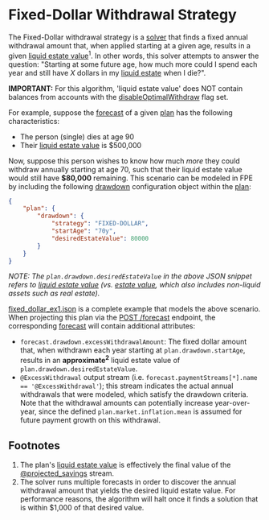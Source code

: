 # Fixed-Dollar Withdrawal Strategy

The Fixed-Dollar withdrawal strategy is a [solver](https://en.wikipedia.org/wiki/Solver) that finds a fixed annual withdrawal amount that, when applied starting at a given age, results in a given [liquid estate value](../terms.md#liquid-estate-value)<sup>1</sup>.  In other words, this solver attempts to answer the question: "Starting at some future age, how much more could I spend each year and still have _X_ dollars in my [liquid estate](../terms.md#liquid-estate-value) when I die?".

<b>IMPORTANT:</b> For this algorithm, 'liquid estate value' does NOT contain balances from accounts with the [disableOptimalWithdraw](../datatypes.md#account) flag set.

For example, suppose the [forecast](../datatypes.md#forecast) of a given [plan](../datatypes.md#plan) has the following characteristics:
- The person (single) dies at age 90
- Their [liquid estate value](../terms.md#liquid-estate-value) is $500,000

Now, suppose this person wishes to know how much _more_ they could withdraw annually starting at age 70, such that their liquid estate value would still have **$80,000** remaining.  This scenario can be modeled in FPE by including the following [drawdown](../datatypes.md#drawdown) configuration object within the [plan](../datatypes.md#plan):

```json
{
    "plan": {
        "drawdown": {
            "strategy": "FIXED-DOLLAR",
            "startAge": "70y",
            "desiredEstateValue": 80000
        }
    }
}
```

_NOTE: The `plan.drawdown.desiredEstateValue` in the above JSON snippet refers to [liquid estate value](../terms.md#liquid-estate-value) (vs. [estate value](../terms.md#estate-value), which also includes non-liquid assets such as real estate)._

[fixed_dollar_ex1.json](./fixed_dollar_ex1.json) is a complete example that models the above scenario.  When projecting this plan via the [POST /forecast](../README.md#post-forecast) endpoint, the corresponding [forecast](../datatypes.md#forecast) will contain additional attributes:

- `forecast.drawdown.excessWithdrawalAmount`: The fixed dollar amount that, when withdrawn each year starting at `plan.drawdown.startAge`, results in an **approximate<sup>2</sup>** liquid estate value of `plan.drawdown.desiredEstateValue`.
- `@ExcessWithdrawal` output stream (i.e. `forecast.paymentStreams[*].name == '@ExcessWithdrawal'`); this stream indicates the actual annual withdrawals that were modeled, which satisfy the drawdown criteria.  Note that the withdrawal amounts can potentially increase year-over-year, since the defined `plan.market.inflation.mean` is assumed for future payment growth on this withdrawal.

## Footnotes

1. The plan's [liquid estate value](../terms.md#liquid-estate-value) is effectively the final value of the [@projected_savings](../output_streams.md#account-projections) stream.
2. The solver runs multiple forecasts in order to discover the annual withdrawal amount that yields the desired liquid estate value. For performance reasons, the algorithm will halt once it finds a solution that is within $1,000 of that desired value.

